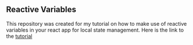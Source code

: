 

## Reactive Variables

This repository was created for my tutorial on how to make use of reactive variables in your react app for local state management.
Here is the link to the [tutorial](https://www.youtube.com/view_all_playlists?nv=1)